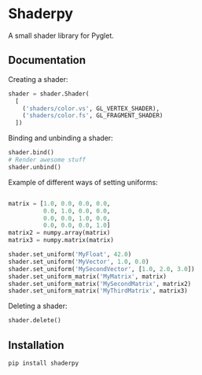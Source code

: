 # Shaderpy

A small shader library for Pyglet.

## Documentation

Creating a shader:

```python
shader = shader.Shader(
  [
    ('shaders/color.vs', GL_VERTEX_SHADER),
    ('shaders/color.fs', GL_FRAGMENT_SHADER)
  ])
```

Binding and unbinding a shader:

```python
shader.bind()
# Render awesome stuff
shader.unbind()
```

Example of different ways of setting uniforms:

```python

matrix = [1.0, 0.0, 0.0, 0.0,
          0.0, 1.0, 0.0, 0.0,
          0.0, 0.0, 1.0, 0.0,
          0.0, 0.0, 0.0, 1.0]
matrix2 = numpy.array(matrix)
matrix3 = numpy.matrix(matrix)

shader.set_uniform('MyFloat', 42.0)
shader.set_uniform('MyVector', 1.0, 0.0)
shader.set_uniform('MySecondVector', [1.0, 2.0, 3.0])
shader.set_uniform_matrix('MyMatrix', matrix)
shader.set_uniform_matrix('MySecondMatrix', matrix2)
shader.set_uniform_matrix('MyThirdMatrix', matrix3)

```

Deleting a shader:
```python
shader.delete()
```

## Installation

```
pip install shaderpy
```
